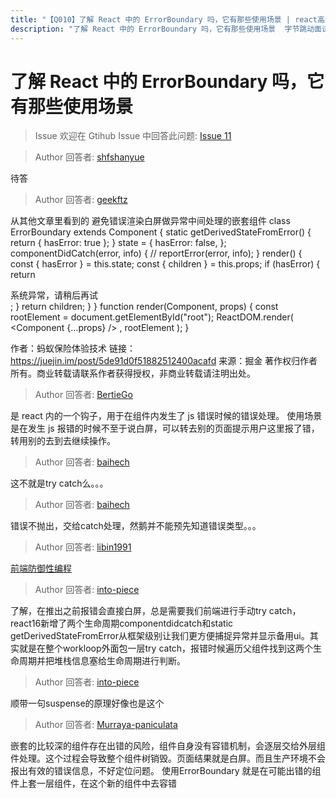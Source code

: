 ```yaml
---
title: "【Q010】了解 React 中的 ErrorBoundary 吗，它有那些使用场景 | react高频面试题"
description: "了解 React 中的 ErrorBoundary 吗，它有那些使用场景  字节跳动面试题、阿里腾讯面试题、美团小米面试题。"
---
```


# 了解 React 中的 ErrorBoundary 吗，它有那些使用场景

> Issue
> 欢迎在 Gtihub Issue 中回答此问题: [Issue 11](https://github.com/shfshanyue/Daily-Question/issues/11)

> Author
> 回答者: [shfshanyue](https://github.com/shfshanyue)

待答

> Author
> 回答者: [geekftz](https://github.com/geekftz)

从其他文章里看到的 避免错误渲染白屏做异常中间处理的嵌套组件
class ErrorBoundary extends Component {
static getDerivedStateFromError() {
return { hasError: true };
}
state = {
hasError: false,
};
componentDidCatch(error, info) {
// reportError(error, info);
}
render() {
const { hasError } = this.state;
const { children } = this.props;
if (hasError) {
return <div>系统异常，请稍后再试</div>;
}
return children;
}
}
function render(Component, props) {
const rootElement = document.getElementById("root");
ReactDOM.render(
<ErrorBoundary>
<Component {...props} />
</ErrorBoundary>,
rootElement
);
}

作者：蚂蚁保险体验技术
链接：https://juejin.im/post/5de91d0f51882512400acafd
来源：掘金
著作权归作者所有。商业转载请联系作者获得授权，非商业转载请注明出处。

> Author
> 回答者: [BertieGo](https://github.com/BertieGo)

是 react 内的一个钩子，用于在组件内发生了 js 错误时候的错误处理。
使用场景是在发生 js 报错的时候不至于说白屏，可以转去别的页面提示用户这里报了错，转用别的去到去继续操作。

> Author
> 回答者: [baihech](https://github.com/baihech)

这不就是try catch么。。。

> Author
> 回答者: [baihech](https://github.com/baihech)

错误不抛出，交给catch处理，然鹅并不能预先知道错误类型。。。

> Author
> 回答者: [libin1991](https://github.com/libin1991)

[前端防御性编程](https://juejin.im/post/5de91d0f51882512400acafd#heading-9)

> Author
> 回答者: [into-piece](https://github.com/into-piece)

了解，在推出之前报错会直接白屏，总是需要我们前端进行手动try catch，react16新增了两个生命周期componentdidcatch和static getDerivedStateFromError从框架级别让我们更方便捕捉异常并显示备用ui。其实就是在整个workloop外面包一层try catch，报错时候遍历父组件找到这两个生命周期并把堆栈信息塞给生命周期进行判断。

> Author
> 回答者: [into-piece](https://github.com/into-piece)

顺带一句suspense的原理好像也是这个

> Author
> 回答者: [Murraya-paniculata](https://github.com/Murraya-paniculata)

嵌套的比较深的组件存在出错的风险，组件自身没有容错机制，会逐层交给外层组件处理。这个过程会导致整个组件树销毁。页面结果就是白屏。而且生产环境不会报出有效的错误信息，不好定位问题。
使用ErrorBoundary 就是在可能出错的组件上套一层组件，在这个新的组件中去容错
